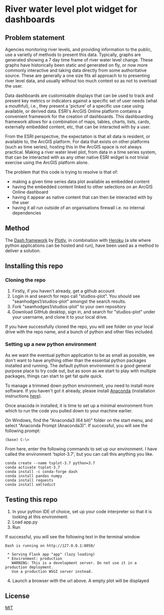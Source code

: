 # River water level plot widget for dashboards

## Problem statement

Agencies monitoring river levels, and providing information to the public, use a varietly of methods to present this data. Typically, graphs are generated showing a 7 day time frame of river water level change. These graphs have historically been static and generated on fly, or now more commonly interactive and taking data directly from some authoritative source. These are generally a one size fits all approach to to presenting river level data, and usually without too much context so as not to overload the user.

Data dashboards are customisable displays that can be used to track and present key metrics or indicators against a specific set of user needs (what a mouthful), i.e., they present a 'picture' of a specific use case using available, or derived data. ESRI's ArcGIS Online platform contains a convenient framework for the creation of dashboards. This dashboarding framework allows for a combination of maps, tables, charts, lists, cards, externally embedded content, etc, that can be interacted with by a user.

From the ESRI perspective, the expectation is that all data is resident, or available to, the ArcGIS platform. For data that exists on other platforms (such as time series), hosting this in the ArcGIS space is not always practical. Making a river water level plot, from data in a time series system, that can be interacted with as any other native ESRI widget is not trivial exercise using the ArcGIS platform alone.  

The problem that this code is trying to resolve is that of:
* making a given time series data plot available as embedded content
* having the embedded content linked to other selections on an ArcGIS Online dashboard
* having it appear as native content that can then be interacted with by the user
* having it all run outside of an organisations firewall i.e. no internal dependencies

## Method

The [Dash framework](https://dash.plotly.com/introduction) by [Plotly](https://www.plotly.com), in combination with [Heroku](https://heroku.com) (a site where python applications can be hosted and run), have been used as a method to deliver a solution.

## Installing this repo
### Cloning the repo
1. Firstly, if you haven't already, get a github account
2. Login in and search for repo call "studios-plot". You should see "seanhodges1/studios-plot" amongst the search results.
3. Fork "seanhodges1/studios-plot" to your own repository
4. Download GitHub desktop, sign in, and search for "studios-plot" under your username, and clone it to your local drive.

If you have successfully cloned the repo, you will see folder on your local drive with the repo name, and a bunch of python and other files included.

### Setting up a new python environment
As we want the eventual python application to be as small as possible, we don't want to have anything other than the essential python packages installed and running. The default python environment is a good general purpose place to try code out, but as soon as we start to play with multiple packages, things can start to get fat quite quick.

To manage a trimmed down python environment, you need to install more software. If you haven't got it already, please install [Anaconda](https://anaconda.com) (installation instructions [here](https://docs.anaconda.com/anaconda/install/windows/)).

Once anacoda in installed, it is time to set up a minimal environment from which to run the code you pulled down to your machine earlier. 

On Windows, find the "Anaconda3 (64 bit)" folder on the start menu, and select "Anaconda Prompt (Anaconda3)". If successful, you will see the following prompt:
```
(base) C:\>
```
From here, enter the following commands to set up our environment. I have called the environment 'tsplot-3.7', but you can call this anything you like.
```
conda create --name tsplot-3.7 python=3.7
conda activate tsplot-3.7
conda install -c conda-forge dash
conda install pandas numpy
conda install requests
conda install xmltodict
```
## Testing this repo
1. In your python IDE of choice, set up your code interpreter so that it is looking at this environment.
2. Load app.py
3. Run

If successful, you will see the following text in the terminal window
```
Dash is running on http://127.0.0.1:8050/

 * Serving Flask app "app" (lazy loading)
 * Environment: production
   WARNING: This is a development server. Do not use it in a production deployment.
   Use a production WSGI server instead.
```
4. Launch a browser with the url above. A empty plot will be displayed 


## License
[MIT](https://opensource.org/licenses/MIT)
